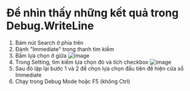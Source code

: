 # Để nhìn thấy những kết quả trong Debug.WriteLine
1. Bám nút Search ở phía trên
2. Đánh "Immediate" trong thanh tìm kiếm
3. Bấm lựa chọn ở giữa
![image](https://github.com/xemptsible/MTK_Mediator_Chatroom/assets/131531215/5ca4fff3-f53e-4be9-a1db-de373702a0fa)
4. Trong Setting, tìm kiếm lựa chọn đó và tích checkbox
![image](https://github.com/xemptsible/MTK_Mediator_Chatroom/assets/131531215/fb093650-b899-4e17-8f7c-7c9dbb00a272)
5. Sau đó lập lại bước 1 và 2 để chọn lựa chọn đầu tiên để hiện cửa sổ Immediate
6. Chạy trong Debug Mode hoặc F5 (không Ctrl)
